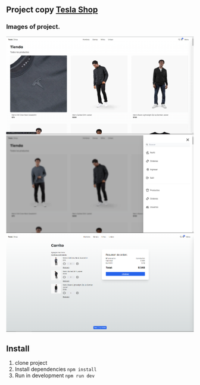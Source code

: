 ## Project copy [Tesla Shop](https://shop.tesla.com/category/apparel)

### Images of project.

<p align="center">
  <img src="https://raw.githubusercontent.com/gergg90/teslo-shop-clon/master/public/imgs-github/home-page.png" alt="Imagen 1" width="800"/>
  <img src="https://raw.githubusercontent.com/gergg90/teslo-shop-clon/master/public/imgs-github/side-menu.png" alt="Imagen 2" width="800"/>
  <img src="https://raw.githubusercontent.com/gergg90/teslo-shop-clon/master/public/imgs-github/cart.png" alt="Imagen 3" width="800"/>
</p>

## Install

1. clone project
2. Install dependencies `npm install`
3. Run in development `npm run dev`
